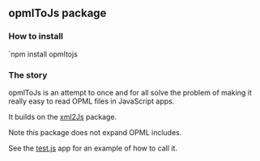 ## opmlToJs package

### How to install

`npm install opmltojs

### The story

opmlToJs is an attempt to once and for all solve the problem of making it really easy to read OPML files in JavaScript apps. 

It builds on the <a href="https://github.com/Leonidas-from-XIV/node-xml2js">xml2Js</a> package.

Note this package does not expand OPML includes. 

See the <a href="https://github.com/scripting/opmlToJs/blob/master/test.js">test.js</a> app for an example of how to call it. 

